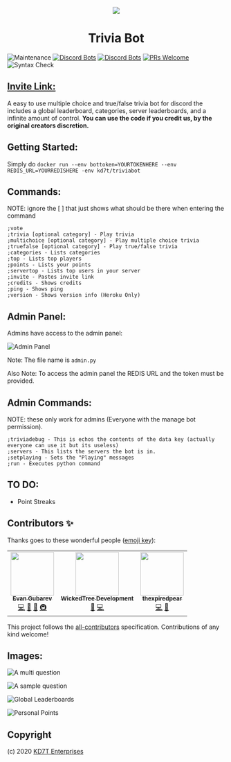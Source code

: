<p align="center"><img src=https://triviabot.tech/assets/logo.png /><h1 align="center">Trivia Bot</h1></p>

![Maintenance](https://img.shields.io/maintenance/yes/2020)
[![Discord Bots](https://top.gg/api/widget/status/715047504126804000.svg)](https://top.gg/bot/715047504126804000)
[![Discord Bots](https://top.gg/api/widget/upvotes/715047504126804000.svg)](https://top.gg/bot/715047504126804000)
[![PRs Welcome](https://img.shields.io/badge/PRs-welcome-6f42c1.svg)](http://makeapullrequest.com)
![Syntax Check](https://github.com/gubareve/trivia-bot/workflows/Syntax%20Check/badge.svg)

  
## [Invite Link:](https://discord.com/api/oauth2/authorize?client_id=715047504126804000&redirect_uri=https%3A%2F%2Fdiscord.com%2Foauth2%2Fauthorize%3Fclient_id%3D715047504126804000%26scope%3Dbot%26permissions%3D537263168&response_type=code&scope=identify)  

A easy to use multiple choice and true/false trivia bot for discord the includes a global leaderboard, categories, server leaderboards, and a infinite amount of control. **You can use the code if you credit us, by the original creators discretion.**

## Getting Started:

Simply do `docker run --env bottoken=YOURTOKENHERE --env REDIS_URL=YOURREDISHERE -env kd7t/triviabot`

## Commands:

NOTE: ignore the [ ] that just shows what should be there when entering the command

```
;vote
;trivia [optional category] - Play trivia
;multichoice [optional category] - Play multiple choice trivia
;truefalse [optional category] - Play true/false trivia
;categories - Lists categories
;top - Lists top players
;points - Lists your points
;servertop - Lists top users in your server
;invite - Pastes invite link
;credits - Shows credits
;ping - Shows ping
;version - Shows version info (Heroku Only)
```

## Admin Panel:

Admins have access to the admin panel:

![Admin Panel](https://raw.githubusercontent.com/gubareve/trivia-bot/master/images/Screen%20Shot%202020-06-13%20at%207.55.01%20PM.png)

Note: The file name is ```admin.py```

Also Note: To access the admin panel the REDIS URL and the token must be provided.

## Admin Commands:

NOTE: these only work for admins (Everyone with the manage bot permission).

```
;triviadebug - This is echos the contents of the data key (actually everyone can use it but its useless)
;servers - This lists the servers the bot is in.
;setplaying - Sets the "Playing" messages
;run - Executes python command
```

## TO DO:

* Point Streaks

## Contributors ✨

Thanks goes to these wonderful people ([emoji key](https://allcontributors.org/docs/en/emoji-key)):

<!-- ALL-CONTRIBUTORS-LIST:START - Do not remove or modify this section -->
<!-- prettier-ignore-start -->
<!-- markdownlint-disable -->
<table>
  <tr>
    <td align="center"><a href="http://kd7t.com"><img src="https://avatars3.githubusercontent.com/u/24500411?v=4" width="100px;" alt=""/><br /><sub><b>Evan Gubarev</b></sub></a><br /><a href="https://github.com/gubareve/trivia-bot/commits?author=gubareve" title="Code">💻</a> <a href="#design-gubareve" title="Design">🎨</a> <a href="#ideas-gubareve" title="Ideas, Planning, & Feedback">🤔</a> <a href="#infra-gubareve" title="Infrastructure (Hosting, Build-Tools, etc)">🚇</a></td>
    <td align="center"><a href="https://github.com/WickedTree"><img src="https://avatars0.githubusercontent.com/u/50127946?v=4" width="100px;" alt=""/><br /><sub><b>WickedTree Development</b></sub></a><br /><a href="#design-WickedTree" title="Design">🎨</a> <a href="https://github.com/gubareve/trivia-bot/commits?author=WickedTree" title="Code">💻</a></td>
    <td align="center"><a href="http://persistentbits.com"><img src="https://avatars0.githubusercontent.com/u/49598383?v=4" width="100px;" alt=""/><br /><sub><b>thexpiredpear</b></sub></a><br /><a href="https://github.com/gubareve/trivia-bot/commits?author=thexpiredpear" title="Code">💻</a> <a href="#design-thexpiredpear" title="Design">🎨</a></td>
  </tr>
</table>

<!-- markdownlint-enable -->
<!-- prettier-ignore-end -->
<!-- ALL-CONTRIBUTORS-LIST:END -->

This project follows the [all-contributors](https://github.com/all-contributors/all-contributors) specification. Contributions of any kind welcome!

## Images:

![A multi question](https://raw.githubusercontent.com/gubareve/trivia-bot/master/images/Screen%20Shot%202020-06-18%20at%2012.38.47%20AM.png)

![A sample question](https://raw.githubusercontent.com/gubareve/trivia-bot/master/images/Screen%20Shot%202020-06-08%20at%209.06.00%20PM.png)

![Global Leaderboards](https://raw.githubusercontent.com/gubareve/trivia-bot/master/images/Screen%20Shot%202020-05-27%20at%2012.34.32%20PM.png)

![Personal Points](https://raw.githubusercontent.com/gubareve/trivia-bot/master/images/Screen%20Shot%202020-05-27%20at%2012.34.46%20PM.png)

## Copyright

(c) 2020 [KD7T Enterprises](https://github.com/gubareve)
